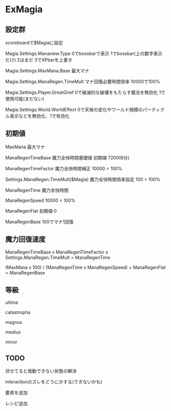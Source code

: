 # ExMagia


## 設定群

scoreboardで$Magiaに設定

Magia.Settings.Manaview.Type 0でbossbarで表示 1でbossbar(上の数字表示だけ) 2はまだ 3でXPbarを上書き

Magia.Settings.MaxMana.Base 最大マナ

Magia.Settings.ManaRegen.TimeMult マナ回復必要時間倍率 10000で100%

Magia.Settings.Player.GreatGrief 0で破滅的な破壊をもたらす魔法を無効化 1で使用可能(まだない)

Magia.Settings.World.WorldEffect 0で天候の変化やワールド規模のパーティクル表示などを無効化、1で有効化

## 初期値

MaxMana 最大マナ

ManaRegenTimeBase 魔力全快時間基礎値 初期値 7200(6分)

ManaRegenTimeFactor 魔力全快時間補正 10000 = 100%

Settings.ManaRegen.TimeMult($Magia) 魔力全快時間倍率設定 100 = 100%

ManaRegenTime 魔力全快時間

ManaRegenSpeed 10000 = 100%

ManaRegenFlat 初期値 0

ManaRegenBase 100でマナ1回復

## 魔力回復速度

ManaRegenTimeBase x ManaRegenTimeFactor x Settings.ManaRegen.TimeMult = ManaRegenTime

(MaxMana x 100) / (ManaRegenTime x ManaRegenSpeed) + ManaRegenFlat = ManaRegenBase

## 等級
ultima

catastropha

magnus

medius

minor

## TODO
伏せてると発動できない状態の解決

interactionのズレをどうにかする(できないかも)

要素を追加

レシピ追加